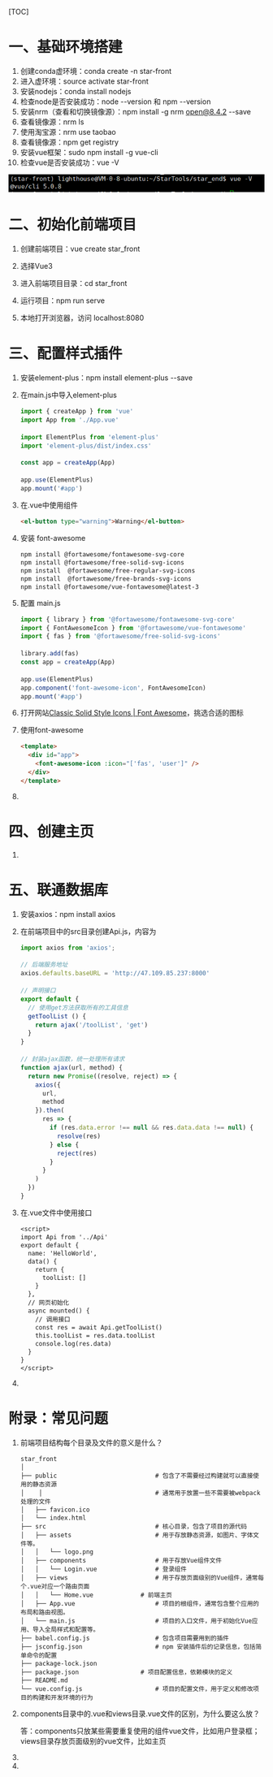 [TOC]

# 一、基础环境搭建

1. 创建conda虚环境：conda create -n star-front
2. 进入虚环境：source activate star-front
3. 安装nodejs：conda install nodejs
4. 检查node是否安装成功：node  --version 和 npm --version
5. 安装nrm（查看和切换镜像源）：npm install -g nrm open@8.4.2 --save
6. 查看镜像源：nrm ls
7. 使用淘宝源：nrm use taobao
8. 查看镜像源：npm get registry
9. 安装vue框架：sudo npm install -g vue-cli
10. 检查vue是否安装成功：vue -V

![image-20240129163101540](pic/image-20240129163101540.png)



# 二、初始化前端项目

1. 创建前端项目：vue create star_front
2. 选择Vue3

3. 进入前端项目目录：cd star_front

4. 运行项目：npm run serve

5. 本地打开浏览器，访问 localhost:8080



# 三、配置样式插件

1. 安装element-plus：npm install element-plus --save

2. 在main.js中导入element-plus

   ```js
   import { createApp } from 'vue'
   import App from './App.vue'
   
   import ElementPlus from 'element-plus'
   import 'element-plus/dist/index.css'
   
   const app = createApp(App)
   
   app.use(ElementPlus)
   app.mount('#app')
   ```

3. 在.vue中使用组件

   ```html
   <el-button type="warning">Warning</el-button>
   ```

4. 安装 font-awesome

   ```shell
   npm install @fortawesome/fontawesome-svg-core
   npm install @fortawesome/free-solid-svg-icons
   npm install  @fortawesome/free-regular-svg-icons
   npm install  @fortawesome/free-brands-svg-icons
   npm install @fortawesome/vue-fontawesome@latest-3
   ```

5. 配置 main.js

   ```js
   import { library } from '@fortawesome/fontawesome-svg-core'
   import { FontAwesomeIcon } from '@fortawesome/vue-fontawesome'
   import { fas } from '@fortawesome/free-solid-svg-icons'
   
   library.add(fas)
   const app = createApp(App)
   
   app.use(ElementPlus)
   app.component('font-awesome-icon', FontAwesomeIcon)
   app.mount('#app')
   ```

6. 打开网站[Classic Solid Style Icons | Font Awesome](https://fontawesome.com/search?o=r&m=free&s=solid)，挑选合适的图标

7. 使用font-awesome

   ```html
   <template>
     <div id="app">
       <font-awesome-icon :icon="['fas', 'user']" />
     </div>
   </template>
   ```

8. 



# 四、创建主页

1. 



# 五、联通数据库

1. 安装axios：npm install axios

2. 在前端项目中的src目录创建Api.js，内容为

   ```js
   import axios from 'axios';  
     
   // 后端服务地址
   axios.defaults.baseURL = 'http://47.109.85.237:8000'
   
   // 声明接口
   export default {  
     // 使用get方法获取所有的工具信息
     getToolList () {
       return ajax('/toolList', 'get')
     }
   }
   
   // 封装ajax函数，统一处理所有请求
   function ajax(url, method) {
     return new Promise((resolve, reject) => {
       axios({
         url,
         method
       }).then(
         res => {
           if (res.data.error !== null && res.data.data !== null) {
             resolve(res)
           } else {
             reject(res)
           }
         }
       )
     })
   }
   ```

3. 在.vue文件中使用接口

   ```vue
   <script> 
   import Api from '../Api'
   export default {
     name: 'HelloWorld',
     data() {
       return {
         toolList: []
       }
     },
     // 网页初始化
     async mounted() {
       // 调用接口
       const res = await Api.getToolList()
       this.toolList = res.data.toolList
       console.log(res.data)
     }
   }
   </script>
   ```

4. 



# 附录：常见问题

1. 前端项目结构每个目录及文件的意义是什么？

   ```shell
   star_front
   │
   ├── public							# 包含了不需要经过构建就可以直接使用的静态资源
   │	│								# 通常用于放置一些不需要被webpack处理的文件
   │   ├── favicon.ico
   │   └── index.html
   ├── src								# 核心目录，包含了项目的源代码
   │   ├── assets						# 用于存放静态资源，如图片、字体文件等。
   │   │   └── logo.png				
   │   ├── components					# 用于存放Vue组件文件
   │   │   └── Login.vue				# 登录组件
   │   ├── views						# 用于存放页面级别的Vue组件，通常每个.vue对应一个路由页面
   │   │   └── Home.vue				# 前端主页
   │   ├── App.vue						# 项目的根组件，通常包含整个应用的布局和路由视图。
   │   └── main.js						# 项目的入口文件，用于初始化Vue应用、导入全局样式和配置等。
   ├── babel.config.js					# 包含项目需要用到的插件
   ├── jsconfig.json					# npm 安装插件后的记录信息，包括简单命令的配置
   ├── package-lock.json
   ├── package.json					# 项目配置信息，依赖模块的定义
   ├── README.md
   └── vue.config.js					# 项目的配置文件，用于定义和修改项目的构建和开发环境的行为
   ```

2. components目录中的.vue和views目录.vue文件的区别，为什么要这么放？

   答：components只放某些需要重复使用的组件vue文件，比如用户登录框；views目录存放页面级别的vue文件，比如主页

3. 

4. 